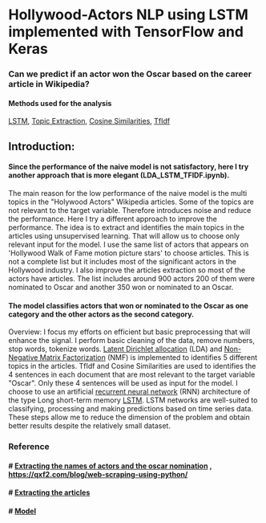# Hollywood-Actors NLP using LSTM implemented with TensorFlow and Keras
### Can we predict if an actor won the Oscar based on the career article in Wikipedia?

#### Methods used for the analysis
[LSTM](https://en.wikipedia.org/wiki/Long_short-term_memory), [Topic Extraction](https://en.wikipedia.org/wiki/Topic_model), [Cosine Similarities](https://en.wikipedia.org/wiki/Cosine_similarity), [TfIdf](https://en.wikipedia.org/wiki/Tf%E2%80%93idf)

## Introduction:
#### Since the performance of the naive model is not satisfactory, here I try another approach that is more elegant (LDA_LSTM_TFIDF.ipynb).
The main reason for the low performance of the naive model is the multi topics in the "Holywood Actors" Wikipedia articles. Some of the topics are not relevant to the target variable. Therefore introduces noise and reduce the performance. 
Here I try a different approach to improve the performance. The idea is to extract and identifies the main topics in the articles using unsupervised learning. That will allow us to choose only relevant input for the model. 
I use the same list of actors that appears on 'Hollywood Walk of Fame motion picture stars' to choose articles. This is not a complete list but it includes most of the significant actors in the Hollywood industry. I also improve the articles extraction so most of the actors have articles. The list includes around 900 actors 200 of them were nominated to Oscar and another 350 won or nominated to an Oscar. 
#### The model classifies actors that won or nominated to the Oscar as one category and the other actors as the second category.
Overview:
I focus my efforts on efficient but basic preprocessing that will enhance the signal. 
I perform basic cleaning of the data, remove numbers, stop words, tokenize words.
[Latent Dirichlet allocation](https://en.wikipedia.org/wiki/Latent_Dirichlet_allocation) (LDA) and [Non-Negative Matrix Factorization](https://en.wikipedia.org/wiki/Non-negative_matrix_factorization) (NMF) is implemented to identifies 5 different topics in the articles. 
TfIdf and Cosine Similarities are used to identifies the 4 sentences in each document that are most relevant to the target variable "Oscar". 
Only these 4 sentences will be used as input for the model. 
I choose to use an artificial [recurrent neural network](https://en.wikipedia.org/wiki/Recurrent_neural_network) (RNN) architecture of the type Long short-term memory [LSTM](https://en.wikipedia.org/wiki/Long_short-term_memory). LSTM networks are well-suited to classifying, processing and making predictions based on time series data.
These steps allow me to reduce the dimension of the problem and obtain better results despite the relatively small dataset. 

 
### Reference
#### # [Extracting the names of actors and the oscar nomination](https://pypi.org/project/wikipedia/) ,  https://qxf2.com/blog/web-scraping-using-python/
#### # [Extracting the articles](https://pypi.org/project/Wikipedia-API/0.2.0/)
#### # [Model](https://github.com/udacity/deep-learning/blob/master/sentiment-rnn/Sentiment_RNN_Solution.ipynb)
